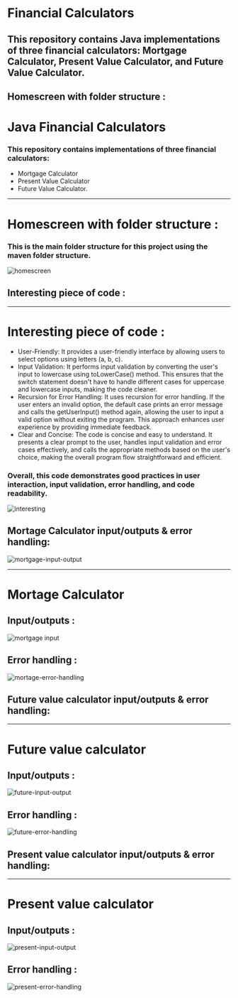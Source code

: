 # Financial Calculators
## This repository contains Java implementations of three financial calculators: Mortgage Calculator, Present Value Calculator, and Future Value Calculator.

## Homescreen with folder structure : 
# Java Financial Calculators
### This repository contains implementations of three financial calculators: 
- Mortgage Calculator
- Present Value Calculator
- Future Value Calculator.
---
# Homescreen with folder structure : 
### This is the main folder structure for this project using the maven folder structure. 
![homescreen](https://github.com/twentyfive21/financial-calculators/assets/107441301/6e169ca6-ef95-42c6-b413-d0491c025ec3)
## Interesting piece of code : 
---
# Interesting piece of code : 
- User-Friendly: It provides a user-friendly interface by allowing users to select options using letters (a, b, c).
- Input Validation: It performs input validation by converting the user's input to lowercase using toLowerCase() method. This ensures that the switch statement doesn't have to handle different cases for uppercase and lowercase inputs, making the code cleaner.
- Recursion for Error Handling: It uses recursion for error handling. If the user enters an invalid option, the default case prints an error message and calls the getUserInput() method again, allowing the user to input a valid option without exiting the program. This approach enhances user experience by providing immediate feedback.
- Clear and Concise: The code is concise and easy to understand. It presents a clear prompt to the user, handles input validation and error cases effectively, and calls the appropriate methods based on the user's choice, making the overall program flow straightforward and efficient.

### Overall, this code demonstrates good practices in user interaction, input validation, error handling, and code readability.
![interesting](https://github.com/twentyfive21/financial-calculators/assets/107441301/b8eaf389-e3e5-4291-b250-1028f246c7a4)
## Mortage Calculator input/outputs & error handling: 
![mortgage-input-output](https://github.com/twentyfive21/financial-calculators/assets/107441301/624ad01d-5997-4a81-a67d-677feaef069f)

---

# Mortage Calculator
## Input/outputs : 
![mortgage input](https://github.com/twentyfive21/financial-calculators/assets/107441301/644c7959-e101-4221-90ef-9ef9fcd0c834)
## Error handling :
![mortage-error-handling](https://github.com/twentyfive21/financial-calculators/assets/107441301/b3bc2314-e3bb-43b4-9951-88f7133dbe95)
## Future value calculator input/outputs & error handling: 

---
# Future value calculator 
## Input/outputs : 
![future-input-output](https://github.com/twentyfive21/financial-calculators/assets/107441301/5efb1321-972d-4712-9ffe-319f1536d8b9)
## Error handling :
![future-error-handling](https://github.com/twentyfive21/financial-calculators/assets/107441301/385307b8-dea5-4da3-82a5-afa994ff2b2e)
## Present value calculator input/outputs & error handling: 

---
# Present value calculator 
## Input/outputs : 
![present-input-output](https://github.com/twentyfive21/financial-calculators/assets/107441301/dac4d62c-81db-4505-bcf7-da52545761c5)
## Error handling :
![present-error-handling](https://github.com/twentyfive21/financial-calculators/assets/107441301/5cdadb86-423c-43f0-9062-74fb74984811)
